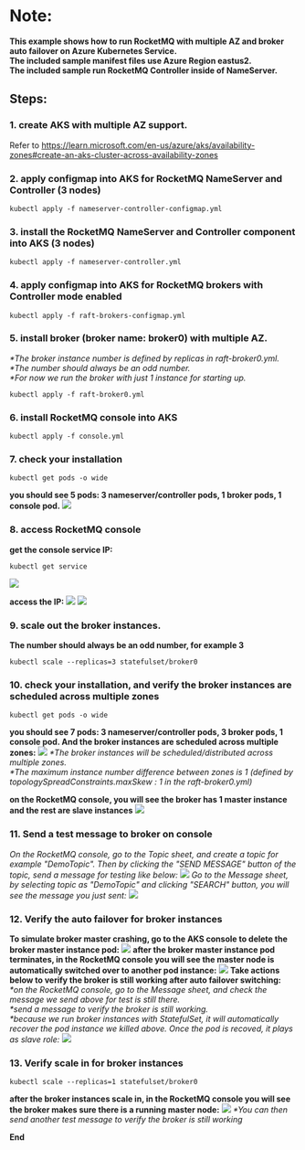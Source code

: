 # Note: 
**This example shows how to run RocketMQ with multiple AZ and broker auto failover on Azure Kubernetes Service.**<br>
**The included sample manifest files use Azure Region eastus2.**<br>
**The included sample run RocketMQ Controller inside of NameServer.**

## Steps:
### 1. create AKS with multiple AZ support. 
Refer to https://learn.microsoft.com/en-us/azure/aks/availability-zones#create-an-aks-cluster-across-availability-zones

### 2. apply configmap into AKS for RocketMQ NameServer and Controller (3 nodes)
```
kubectl apply -f nameserver-controller-configmap.yml
```


### 3. install the RocketMQ NameServer and Controller component into AKS (3 nodes)
```
kubectl apply -f nameserver-controller.yml
```

### 4. apply configmap into AKS for RocketMQ brokers with Controller mode enabled
```
kubectl apply -f raft-brokers-configmap.yml
```

### 5. install broker (broker name: broker0) with multiple AZ. 
_*The broker instance number is defined by replicas in raft-broker0.yml._<br>
_*The number should always be an odd number._<br>
_*For now we run the broker with just 1 instance for starting up._<br>
```
kubectl apply -f raft-broker0.yml
```

### 6. install RocketMQ console into AKS
```
kubectl apply -f console.yml
```

### 7. check your installation
```
kubectl get pods -o wide
```
**you should see 5 pods: 3 nameserver/controller pods, 1 broker pods, 1 console pod.**
![](https://github.com/kylercai/OSS-AKS/blob/master/rocketmq-raft/01-step7-1-check-your-installation.jpg)

### 8. access RocketMQ console
**get the console service IP:** 
```
kubectl get service
```
![](https://github.com/kylercai/OSS-AKS/blob/master/rocketmq-raft/02-step8-1-get-console-service.jpg) <br>

**access the IP:**
![](https://github.com/kylercai/OSS-AKS/blob/master/rocketmq-raft/02-step8-2-access-console.jpg)
![](https://github.com/kylercai/OSS-AKS/blob/master/rocketmq-raft/02-step8-2-access-console-cluster.jpg)

### 9. scale out the broker instances. 
**The number should always be an odd number, for example 3**
```
kubectl scale --replicas=3 statefulset/broker0
```

### 10. check your installation, and verify the broker instances are scheduled across multiple zones
```
kubectl get pods -o wide
```
**you should see 7 pods: 3 nameserver/controller pods, 3 broker pods, 1 console pod. And the broker instances are scheduled across multiple zones:**
![](https://github.com/kylercai/OSS-AKS/blob/master/rocketmq-raft/03-step10-1-check-your-installation.jpg)
_*The broker instances will be scheduled/distributed across multiple zones._<br>
_*The maximum instance number difference between zones is 1 (defined by topologySpreadConstraints.maxSkew : 1 in the raft-broker0.yml)_

**on the RocketMQ console, you will see the broker has 1 master instance and the rest are slave instances**
![](https://github.com/kylercai/OSS-AKS/blob/master/rocketmq-raft/03-step10-2-console-master-slaves.jpg)


### 11. Send a test message to broker on console
_On the RocketMQ console, go to the Topic sheet, and create a topic for example "DemoTopic". Then by clicking the "SEND MESSAGE" button of the topic, send a message for testing like below:_
![](https://github.com/kylercai/OSS-AKS/blob/master/rocketmq-raft/04-step11-1-console-send-test-message.jpg)
_Go to the Message sheet, by selecting topic as "DemoTopic" and clicking "SEARCH" button, you will see the message you just sent:_
![](https://github.com/kylercai/OSS-AKS/blob/master/rocketmq-raft/04-step11-2-console-query-test-message.jpg)

### 12. Verify the auto failover for broker instances
**To simulate broker master crashing, go to the AKS console to delete the broker master instance pod:** 
![](https://github.com/kylercai/OSS-AKS/blob/master/rocketmq-raft/05-step12-1-delete-broker-master-node-pod.jpg)
**after the broker master instance pod terminates, in the RocketMQ console you will see the master node is automatically switched over to another pod instance:** 
![](https://github.com/kylercai/OSS-AKS/blob/master/rocketmq-raft/05-step12-2-master-auto-switched.jpg)
**Take actions below to verify the broker is still working after auto failover switching:**<br>
_*on the RocketMQ console, go to the Message sheet, and check the message we send above for test is still there._<br>
_*send a message to verify the broker is still working._<br>
_*because we run broker instances with StatefulSet, it will automatically recover the pod instance we killed above. Once the pod is recoved, it plays as slave role:_
![](https://github.com/kylercai/OSS-AKS/blob/master/rocketmq-raft/05-step12-3-new-master-slaves.jpg)

### 13. Verify scale in for broker instances
```
kubectl scale --replicas=1 statefulset/broker0
```
**after the broker instances scale in, in the RocketMQ console you will see the broker makes sure there is a running master node:**
![](https://github.com/kylercai/OSS-AKS/blob/master/rocketmq-raft/06-step13-1-scale-in-result.jpg)
_*You can then send another test message to verify the broker is still working_

**End**